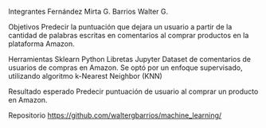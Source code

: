 Integrantes
Fernández Mirta G.
Barrios Walter G.

Objetivos
Predecir la puntuación que dejara un usuario a partir de la cantidad de palabras escritas en comentarios al comprar productos en la plataforma Amazon.

Herramientas
Sklearn Python
Libretas Jupyter
Dataset de comentarios de usuarios de compras en Amazon.
Se optó por un enfoque supervisado, utilizando algoritmo k-Nearest Neighbor (KNN)

Resultado esperado
Predecir puntuación de usuario al comprar un producto en Amazon.

Repositorio
https://github.com/waltergbarrios/machine_learning/
